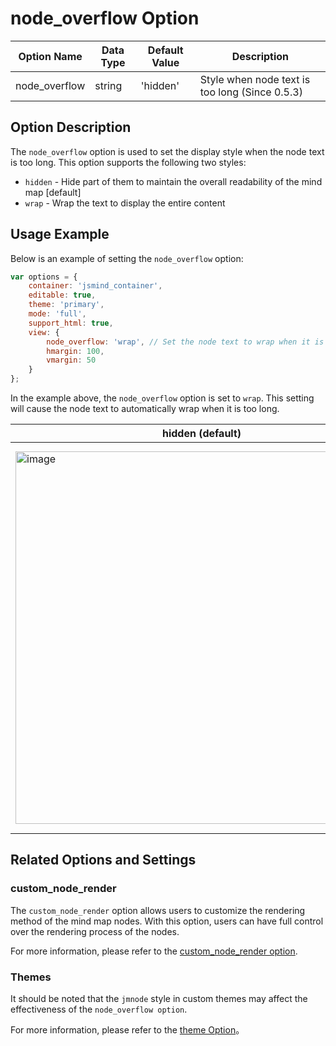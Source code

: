 # node_overflow Option

| Option Name | Data Type | Default Value | Description |
| --- | --- | --- | --- |
| node_overflow | string | 'hidden' | Style when node text is too long (Since 0.5.3) |

## Option Description

The `node_overflow` option is used to set the display style when the node text is too long. This option supports the following two styles:

- `hidden` - Hide part of them to maintain the overall readability of the mind map [default]
- `wrap` - Wrap the text to display the entire content

## Usage Example

Below is an example of setting the `node_overflow` option:

```javascript
var options = {
    container: 'jsmind_container',
    editable: true,
    theme: 'primary',
    mode: 'full',
    support_html: true,
    view: {
        node_overflow: 'wrap', // Set the node text to wrap when it is too long
        hmargin: 100,
        vmargin: 50
    }
};
```

In the example above, the `node_overflow` option is set to `wrap`. This setting will cause the node text to automatically wrap when it is too long.

| hidden (default) | wrap |
| --- | --- |
| <img width="596" alt="image" src="https://github.com/hizzgdev/jsmind/assets/1690290/8ddf09c6-9bfe-403a-93c5-7c71c0b94aad"> | <img width="619" alt="image" src="https://github.com/hizzgdev/jsmind/assets/1690290/6fbf8104-a7ed-4f25-993e-77fe1565b477"> |


## Related Options and Settings

### custom_node_render

The `custom_node_render` option allows users to customize the rendering method of the mind map nodes. With this option, users can have full control over the rendering process of the nodes.

For more information, please refer to the [custom_node_render option](option.view.custom_node_render.md).

### Themes

It should be noted that the `jmnode` style in custom themes may affect the effectiveness of the `node_overflow option`.

For more information, please refer to the [theme Option](option.theme.md)。
